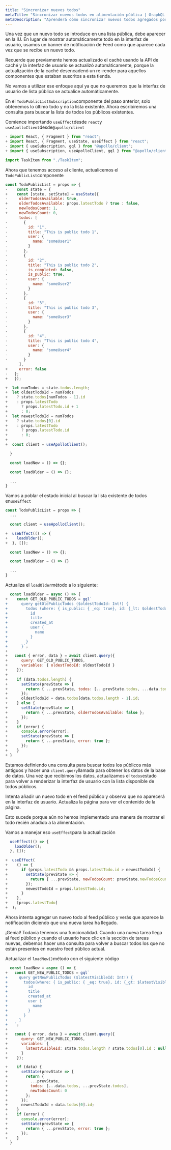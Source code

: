 ```yaml
---
title: "Sincronizar nuevos todos"
metaTitle: "Sincronizar nuevos todos en alimentación pública | GraphQL React Apollo Hooks Tutorial"
metaDescription: "Aprenderá cómo sincronizar nuevos todos agregados por otras personas en el feed público mediante la obtención de datos más antiguos y nuevos utilizando las consultas GraphQL"
---
```


Una vez que un nuevo todo se introduce en una lista pública, debe aparecer en la IU. En lugar de mostrar automáticamente todo en la interfaz de usuario, usamos un banner de notificación de Feed como que aparece cada vez que se recibe un nuevo todo.

Recuerde que previamente hemos actualizado el caché usando la API de caché y la interfaz de usuario se actualizó automáticamente, porque la actualización de la caché desencadenó un re-render para aquellos componentes que estaban suscritos a esta tienda.

No vamos a utilizar ese enfoque aquí ya que no queremos que la interfaz de usuario de lista pública se actualice automáticamente.

En el `TodoPublicListSubscription`componente del paso anterior, solo obtenemos lo último todo y no la lista existente. Ahora escribiremos una consulta para buscar la lista de todos los públicos existentes.

Comience importando `useEffect`desde `react`y `useApolloClient`desde`@apollo/client`

```javascript
- import React, { Fragment } from "react";
+ import React, { Fragment, useState, useEffect } from "react";
- import { useSubscription, gql } from "@apollo/client";
+ import { useSubscription, useApolloClient, gql } from "@apollo/client";

import TaskItem from "./TaskItem";
```

Ahora que tenemos acceso al cliente, actualicemos el `TodoPublicList`componente

```javascript
const TodoPublicList = props => {
-    const state = {
+    const [state, setState] = useState({
-     olderTodosAvailable: true,
+     olderTodosAvailable: props.latestTodo ? true : false,
-     newTodosCount: 1,
+     newTodosCount: 0,
      todos: [
-       {
-         id: "1",
-         title: "This is public todo 1",
-         user: {
-           name: "someUser1"
-         }
-       },
-       {
-         id: "2",
-         title: "This is public todo 2",
-         is_completed: false,
-         is_public: true,
-         user: {
-           name: "someUser2"
-         }
-       },
-       {
-         id: "3",
-         title: "This is public todo 3",
-         user: {
-           name: "someUser3"
-         }
-       },
-       {
-         id: "4",
-         title: "This is public todo 4",
-         user: {
-           name: "someUser4"
-         }
-       }
      ],
+     error: false
-   };
+   });

+  let numTodos = state.todos.length;
+  let oldestTodoId = numTodos
+    ? state.todos[numTodos - 1].id
+    : props.latestTodo
+      ? props.latestTodo.id + 1
+      : 0;
+  let newestTodoId = numTodos
+    ? state.todos[0].id
+    : props.latestTodo
+      ? props.latestTodo.id
+      : 0;
+
+  const client = useApolloClient();

  }

  const loadNew = () => {};

  const loadOlder = () => {};

  ...
}
```

Vamos a poblar el estado inicial al buscar la lista existente de todos en`useEffect`

```javascript
const TodoPublicList = props => {
  ...

  const client = useApolloClient();

+  useEffect(() => {
+    loadOlder();
+  }, []);

  const loadNew = () => {};

  const loadOlder = () => {}

  ...
}
```

Actualiza el `loadOlder`método a lo siguiente:

```javascript
  const loadOlder = async () => {
+    const GET_OLD_PUBLIC_TODOS = gql`
+      query getOldPublicTodos ($oldestTodoId: Int!) {
+        todos (where: { is_public: { _eq: true}, id: {_lt: $oldestTodoId}}, limit: 7, order_by: { created_at: desc }) {
+          id
+          title
+          created_at
+          user {
+            name
+          }
+        }
+      }`;
+
+   const { error, data } = await client.query({
+      query: GET_OLD_PUBLIC_TODOS,
+      variables: { oldestTodoId: oldestTodoId }
+    });
+
+    if (data.todos.length) {
+      setState(prevState => {
+        return { ...prevState, todos: [...prevState.todos, ...data.todos] };
+      });
+      oldestTodoId = data.todos[data.todos.length - 1].id;
+    } else {
+      setState(prevState => {
+        return { ...prevState, olderTodosAvailable: false };
+      });
+    }
+    if (error) {
+      console.error(error);
+      setState(prevState => {
+        return { ...prevState, error: true };
+      });
+    }
+ }
```

Estamos definiendo una consulta para buscar todos los públicos más antiguos y hacer una `client.query`llamada para obtener los datos de la base de datos. Una vez que recibimos los datos, actualizamos el `todos`estado para volver a renderizar la interfaz de usuario con la lista disponible de todos públicos.

Intenta añadir un nuevo todo en el feed público y observa que no aparecerá en la interfaz de usuario. Actualiza la página para ver el contenido de la página.

Esto sucede porque aún no hemos implementado una manera de mostrar el todo recién añadido a la alimentación.

Vamos a manejar eso `useEffect`para la actualización

```javascript
  useEffect(() => {
    loadOlder();
  }, []);

+  useEffect(
+    () => {
+      if (props.latestTodo && props.latestTodo.id > newestTodoId) {
+        setState(prevState => {
+          return { ...prevState, newTodosCount: prevState.newTodosCount + 1 };
+        });
+        newestTodoId = props.latestTodo.id;
+      }
+    },
+    [props.latestTodo]
+  );
```

Ahora intenta agregar un nuevo todo al feed público y verás que aparece la notificación diciendo que una nueva tarea ha llegado.

¡Genial! Todavía tenemos una funcionalidad. Cuando una nueva tarea llega al feed público y cuando el usuario hace clic en la sección de tareas nuevas, debemos hacer una consulta para volver a buscar todos los que no están presentes en nuestro feed público actual.

Actualizar el `loadNew()`método con el siguiente código

```javascript
  const loadNew = async () => {
+   const GET_NEW_PUBLIC_TODOS = gql`
+     query getNewPublicTodos ($latestVisibleId: Int!) {
+       todos(where: { is_public: { _eq: true}, id: {_gt: $latestVisibleId}}, order_by: { created_at: desc }) {
+         id
+         title
+         created_at
+         user {
+           name
+         }
+       }
+     }
+   `;
+
+   const { error, data } = await client.query({
+      query: GET_NEW_PUBLIC_TODOS,
+      variables: {
+        latestVisibleId: state.todos.length ? state.todos[0].id : null
+      }
+    });

+    if (data) {
+      setState(prevState => {
+        return {
+          ...prevState,
+          todos: [...data.todos, ...prevState.todos],
+          newTodosCount: 0
+        };
+      });
+      newestTodoId = data.todos[0].id;
+    }
+    if (error) {
+      console.error(error);
+      setState(prevState => {
+        return { ...prevState, error: true };
+      });
+    }
  }
```

